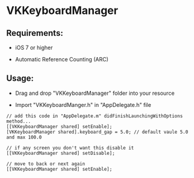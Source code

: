 # VKKeyboardManager

## Requirements:

- iOS 7 or higher

- Automatic Reference Counting (ARC)


## Usage:
- Drag and drop "VKKeyboardManager" folder into your resource

- Import "VKKeyboardManger.h" in "AppDelegate.h" file

```
// add this code in "AppDelegate.m" didFinishLaunchingWithOptions method...
[[VKKeyboardManager shared] setEnable];
[VKKeyboardManager shared].keyboard_gap = 5.0; // default vaule 5.0 and max 100.0
```

```
// if any screen you don't want this disable it
[[VKKeyboardManager shared] setDisable];
```

```
// move to back or next again 
[[VKKeyboardManager shared] setEnable];

```







